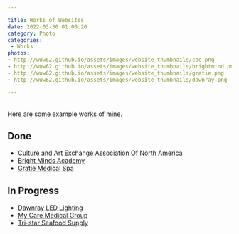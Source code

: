 ```yaml
---

title: Works of Websites
date: 2022-03-30 01:00:20
category: Photo
categories:
 - Works
photos: 
- http://wuw62.github.io/assets/images/website_thumbnails/cae.png
- http://wuw62.github.io/assets/images/website_thumbnails/brightmind.png
- http://wuw62.github.io/assets/images/website_thumbnails/gratie.png
- http://wuw62.github.io/assets/images/website_thumbnails/dawnray.png

---
```

<br/>
Here are some example works of mine.

## Done

- [Culture and Art Exchange Association Of North America](https://caeassociation.com/)
- [Bright Minds Academy](https://brightmindsonlineschool.ca/)
- [Gratie Medical Spa](https://gratiemedicalspa.com/)

## In Progress

- [Dawnray LED Lighting](https://dawnray.tttttt.ca/)
- [My Care Medical Group](https://mcm.tttttt.ca/)
- [Tri-star Seafood Supply](https://tri-star.tttttt.ca/)